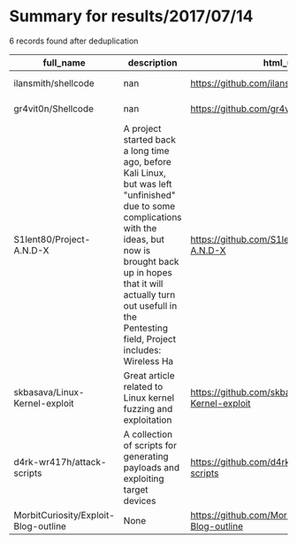 
# Summary for results/2017/07/14
    
6 records found after deduplication

| full_name | description | html_url | matched_list | matched_count | pushed_at | size | stargazers_count | language | forks_count |
|--------------------------------------|------------------------------------------------------------------------------------------------------------------------------------------------------------------------------------------------------------------------------------------------------------------|---------------------------------------------------------|----------------|-----------------|---------------------------|--------|--------------------|------------|---------------|
| ilansmith/shellcode | nan | https://github.com/ilansmith/shellcode | ['shellcode'] | 1 | 2017-07-14 09:13:32+00:00 | 1312 | 0 | Shell | 0 |
| gr4vit0n/Shellcode | nan | https://github.com/gr4vit0n/Shellcode | ['shellcode'] | 1 | 2017-07-14 23:02:46+00:00 | 5 | 0 | Assembly | 0 |
| S1lent80/Project-A.N.D-X | A project started back a long time ago, before Kali Linux, but was left "unfinished" due to some complications with the ideas, but now is brought back up in hopes that it will actually turn out usefull in the Pentesting field, Project includes: Wireless Ha | https://github.com/S1lent80/Project-A.N.D-X | ['exploit'] | 1 | 2017-07-14 00:58:49+00:00 | 95 | 2 | Python | 3 |
| skbasava/Linux-Kernel-exploit | Great article related to Linux kernel fuzzing and exploitation | https://github.com/skbasava/Linux-Kernel-exploit | ['exploit'] | 1 | 2017-07-14 14:13:32+00:00 | 25 | 7 | | 1 |
| d4rk-wr417h/attack-scripts | A collection of scripts for generating payloads and exploiting target devices | https://github.com/d4rk-wr417h/attack-scripts | ['exploit'] | 1 | 2017-07-14 01:59:07+00:00 | 0 | 0 | | 0 |
| MorbitCuriosity/Exploit-Blog-outline | None | https://github.com/MorbitCuriosity/Exploit-Blog-outline | ['exploit'] | 1 | 2017-07-14 03:17:32+00:00 | 1 | 0 | | 0 |
